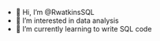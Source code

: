 - 👋 Hi, I’m @RwatkinsSQL
- 👀 I’m interested in data analysis
- 🌱 I’m currently learning to write SQL code

